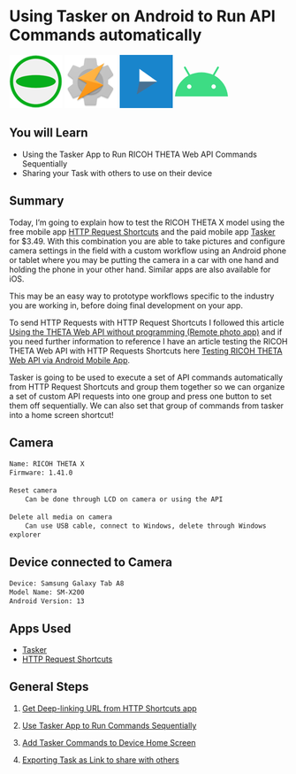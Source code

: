 # Using Tasker on Android to Run API Commands automatically

![ricohicon](images/icon/green-logo-96x96.png)
![taskericon](images/icon/android-chrome-96x96.png)
![httpreqicon](images/icon/httpreqshort96.png)
<svg role="img" fill="#3DDC84" viewBox="0 0 24 24" xmlns="http://www.w3.org/2000/svg" width="96px" height="96px" ><title>Android</title><path d="M17.523 15.3414c-.5511 0-.9993-.4486-.9993-.9997s.4483-.9993.9993-.9993c.5511 0 .9993.4483.9993.9993.0001.5511-.4482.9997-.9993.9997m-11.046 0c-.5511 0-.9993-.4486-.9993-.9997s.4482-.9993.9993-.9993c.5511 0 .9993.4483.9993.9993 0 .5511-.4483.9997-.9993.9997m11.4045-6.02l1.9973-3.4592a.416.416 0 00-.1521-.5676.416.416 0 00-.5676.1521l-2.0223 3.503C15.5902 8.2439 13.8533 7.8508 12 7.8508s-3.5902.3931-5.1367 1.0989L4.841 5.4467a.4161.4161 0 00-.5677-.1521.4157.4157 0 00-.1521.5676l1.9973 3.4592C2.6889 11.1867.3432 14.6589 0 18.761h24c-.3435-4.1021-2.6892-7.5743-6.1185-9.4396"/></svg>

## You will Learn
* Using the Tasker App to Run RICOH THETA Web API Commands Sequentially
* Sharing your Task with others to use on their device


## Summary 
Today, I’m going to explain how to test the RICOH THETA X model using the free mobile app [HTTP Request Shortcuts](https://play.google.com/store/apps/details?id=ch.rmy.android.http_shortcuts) and the paid mobile app [Tasker](https://play.google.com/store/apps/details?id=net.dinglisch.android.taskerm&hl=en_US&gl=US) for $3.49. With this combination you are able to take pictures and configure camera settings in the field with a custom workflow using an Android phone or tablet where you may be putting the camera in a car with one hand and holding the phone in your other hand. Similar apps are also available for iOS.

This may be an easy way to prototype workflows specific to the industry you are working in, before doing final development on your app.

To send HTTP Requests with HTTP Request Shortcuts I followed this article [Using the THETA Web API without programming (Remote photo app)](https://community.theta360.guide/t/using-the-theta-web-api-without-programming-remote-photo-app/4796) and if you need further information to reference I have an article testing the RICOH THETA Web API with HTTP Requests Shortcuts here [Testing RICOH THETA Web API via Android Mobile App](https://community.theta360.guide/t/testing-ricoh-theta-web-api-via-android-mobile-app/8797).

Tasker is going to be used to execute a set of API commands automatically from HTTP Request Shortcuts and group them together so we can organize a set of custom API requests into one group and press one button to set them off sequentially. We can also set that group of commands from tasker into a home screen shortcut!

## Camera

    Name: RICOH THETA X
    Firmware: 1.41.0
    
    Reset camera
        Can be done through LCD on camera or using the API
    
    Delete all media on camera
        Can use USB cable, connect to Windows, delete through Windows explorer

## Device connected to Camera

    Device: Samsung Galaxy Tab A8
    Model Name: SM-X200
    Android Version: 13

## Apps Used
* [Tasker](https://play.google.com/store/apps/details?id=net.dinglisch.android.taskerm&hl=en_US&gl=US)
* [HTTP Request Shortcuts](https://play.google.com/store/apps/details?id=ch.rmy.android.http_shortcuts)


## General Steps
1. [Get Deep-linking URL from HTTP Shortcuts app](http-req-tut.md)

2. [Use Tasker App to Run Commands Sequentially](tasker-tut.md)

3. [Add Tasker Commands to Device Home Screen](homescreen-tut.md)

4. [Exporting Task as Link to share with others](export-tut.md)